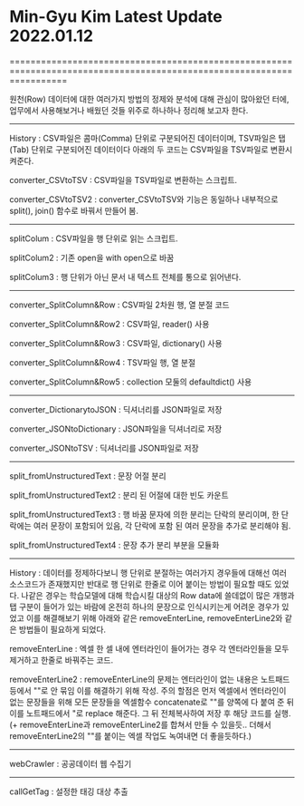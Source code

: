# Min-Gyu Kim Latest Update 2022.01.12

=======================================================================================================================

원천(Row) 데이터에 대한 여러가지 방법의 정제와 분석에 대해 관심이 많아왔던 터에, 업무에서 사용해보거나 배웠던 것들 위주로 하나하나 정리해 보고자 한다.

-----------------------------------------------------------------------------------------------------------------------

History
: CSV파일은 콤마(Comma) 단위로 구분되어진 데이터이며, TSV파일은 탭(Tab) 단위로 구분되어진 데이터이다 아래의 두 코드는 CSV파일을 TSV파일로 변환시켜준다.

converter_CSVtoTSV
: CSV파일을 TSV파일로 변환하는 스크립트.

converter_CSVtoTSV2
: converter_CSVtoTSV와 기능은 동일하나 내부적으로 split(), join() 함수로 바꿔서 만들어 봄.

-----------------------------------------------------------------------------------------------------------------------

splitColum
: CSV파일을 행 단위로 읽는 스크립트.

splitColum2
: 기존 open을 with open으로 바꿈

splitColum3
: 행 단위가 아닌 문서 내 텍스트 전체를 통으로 읽어낸다.

-----------------------------------------------------------------------------------------------------------------------

converter_SplitColumn&Row
: CSV파일 2차원 행, 열 분절 코드

converter_SplitColumn&Row2
: CSV파일, reader() 사용

converter_SplitColumn&Row3
: CSV파일, dictionary() 사용

converter_SplitColumn&Row4
: TSV파일 행, 열 분절

converter_SplitColumn&Row5
: collection 모둘의 defaultdict() 사용

-----------------------------------------------------------------------------------------------------------------------

converter_DictionarytoJSON
: 딕셔너리를 JSON파일로 저장

converter_JSONtoDictionary
: JSON파일을 딕셔너리로 저장

converter_JSONtoTSV
: 딕셔너리를 JSON파일로 저장

-----------------------------------------------------------------------------------------------------------------------

split_fromUnstructuredText
: 문장 어절 분리

split_fromUnstructuredText2
: 분리 된 어절에 대한 빈도 카운트

split_fromUnstructuredText3
: 행 바꿈 문자에 의한 분리는 단락의 분리이며, 한 단락에는 여러 문장이 포함되어 있음, 각 단락에 포함 된 여러 문장을 추가로 분리해야 됨.

split_fromUnstructuredText4
: 문장 추가 분리 부분을 모듈화

-----------------------------------------------------------------------------------------------------------------------

History
: 데이터를 정제하다보니 행 단위로 분절하는 여러가지 경우들에 대해선 여러 소스코드가 존재했지만 반대로 행 단위로 한줄로 이어 붙이는 방법이 필요할 때도 있었다. 나같은 경우는 학습모델에 대해 학습시킬 대상의 Row data에 쓸데없이 많은 개행과 탭 구분이 들어가 있는 바람에 온전히 하나의 문장으로 인식시키는게 어려운 경우가 있었고 이를 해결해보기 위해 아래와 같은 removeEnterLine, removeEnterLine2와 같은 방법들이 필요하게 되었다.

removeEnterLine
: 엑셀 한 셀 내에 엔터라인이 들어가는 경우 각 엔터라인들을 모두 제거하고 한줄로 바꿔주는 코드.

removeEnterLine2
: removeEnterLine의 문제는 엔터라인이 없는 내용은 노트패드 등에서 ""로 안 묶임 이를 해결하기 위해 작성. 주의 할점은 먼저 엑셀에서 엔터라인이 없는 문장들을 위해 모든 문장들을 엑셀함수 concatenate로 ""를 양쪽에 다 붙여 준 뒤 이를 노트패드에서 "로 replace 해준다. 그 뒤 전체복사하여 저장 후 해당 코드를 실행.
(+ removeEnterLine과 removeEnterLine2를 합쳐서 만들 수 있을듯.. 더해서 removeEnterLine2의 ""를 붙이는 엑셀 작업도 녹여내면 더 좋을듯하다.)

-----------------------------------------------------------------------------------------------------------------------

webCrawler
: 공공데이터 웹 수집기

-----------------------------------------------------------------------------------------------------------------------

callGetTag
: 설정한 태깅 대상 추출 